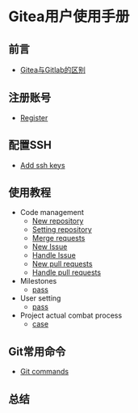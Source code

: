 # Gitea用户使用手册
## 前言
* [Gitea与Gitlab的区别]()
## 注册账号
* [Register](resources/account_umber.md)
## 配置SSH
* [Add ssh keys](resources/add_ssh_keys.md)
## 使用教程
* Code management
  * [New repository](resources/new_repository.md)
  * [Setting repository](resources/setting_repository.md)
  * [Merge requests](resources/merge_requests.md)
  * [New Issue](resources/new_issue.md)
  * [Handle Issue](gitea_docs.md)
  * [New pull requests](gitea_docs.md)
  * [Handle pull requests](gitea_docs.md)
* Milestones
  * [pass](gitea_docs.md)
* User setting
  * [pass](resources/user_setting.md)
* Project actual combat process
  * [case](resources/case.md)
## Git常用命令
* [Git commands](resources/git_commands.md)
## 总结